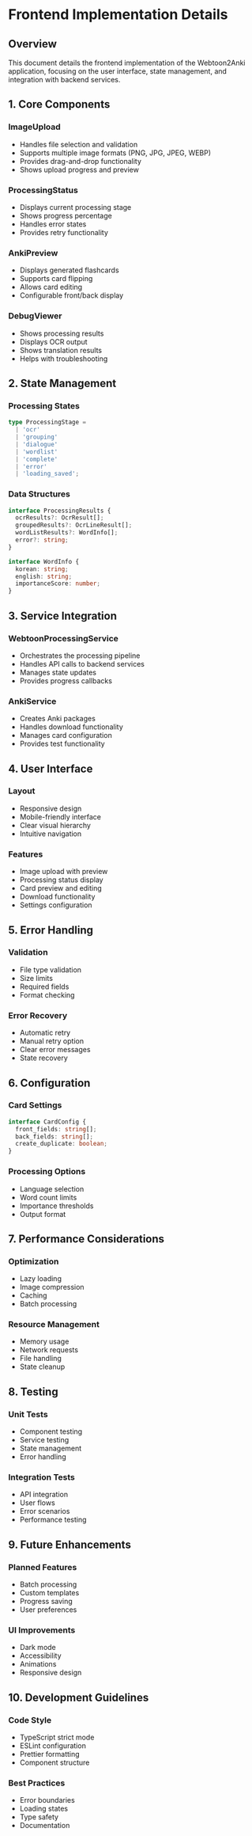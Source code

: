 # Frontend Implementation Details

## Overview
This document details the frontend implementation of the Webtoon2Anki application, focusing on the user interface, state management, and integration with backend services.

## 1. Core Components

### ImageUpload
- Handles file selection and validation
- Supports multiple image formats (PNG, JPG, JPEG, WEBP)
- Provides drag-and-drop functionality
- Shows upload progress and preview

### ProcessingStatus
- Displays current processing stage
- Shows progress percentage
- Handles error states
- Provides retry functionality

### AnkiPreview
- Displays generated flashcards
- Supports card flipping
- Allows card editing
- Configurable front/back display

### DebugViewer
- Shows processing results
- Displays OCR output
- Shows translation results
- Helps with troubleshooting

## 2. State Management

### Processing States
```typescript
type ProcessingStage = 
  | 'ocr'
  | 'grouping'
  | 'dialogue'
  | 'wordlist'
  | 'complete'
  | 'error'
  | 'loading_saved';
```

### Data Structures
```typescript
interface ProcessingResults {
  ocrResults?: OcrResult[];
  groupedResults?: OcrLineResult[];
  wordListResults?: WordInfo[];
  error?: string;
}

interface WordInfo {
  korean: string;
  english: string;
  importanceScore: number;
}
```

## 3. Service Integration

### WebtoonProcessingService
- Orchestrates the processing pipeline
- Handles API calls to backend services
- Manages state updates
- Provides progress callbacks

### AnkiService
- Creates Anki packages
- Handles download functionality
- Manages card configuration
- Provides test functionality

## 4. User Interface

### Layout
- Responsive design
- Mobile-friendly interface
- Clear visual hierarchy
- Intuitive navigation

### Features
- Image upload with preview
- Processing status display
- Card preview and editing
- Download functionality
- Settings configuration

## 5. Error Handling

### Validation
- File type validation
- Size limits
- Required fields
- Format checking

### Error Recovery
- Automatic retry
- Manual retry option
- Clear error messages
- State recovery

## 6. Configuration

### Card Settings
```typescript
interface CardConfig {
  front_fields: string[];
  back_fields: string[];
  create_duplicate: boolean;
}
```

### Processing Options
- Language selection
- Word count limits
- Importance thresholds
- Output format

## 7. Performance Considerations

### Optimization
- Lazy loading
- Image compression
- Caching
- Batch processing

### Resource Management
- Memory usage
- Network requests
- File handling
- State cleanup

## 8. Testing

### Unit Tests
- Component testing
- Service testing
- State management
- Error handling

### Integration Tests
- API integration
- User flows
- Error scenarios
- Performance testing

## 9. Future Enhancements

### Planned Features
- Batch processing
- Custom templates
- Progress saving
- User preferences

### UI Improvements
- Dark mode
- Accessibility
- Animations
- Responsive design

## 10. Development Guidelines

### Code Style
- TypeScript strict mode
- ESLint configuration
- Prettier formatting
- Component structure

### Best Practices
- Error boundaries
- Loading states
- Type safety
- Documentation 